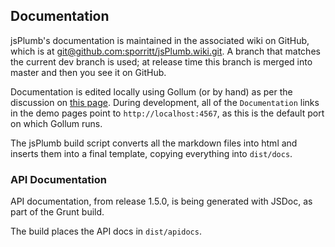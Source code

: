 ## Documentation
jsPlumb's documentation is maintained in the associated wiki on GitHub, which is at [git@github.com:sporritt/jsPlumb.wiki.git](git@github.com:sporritt/jsPlumb.wiki.git). A branch that matches the current dev branch is used; at release time this branch is merged into master and then you see it on GitHub.

Documentation is edited locally using Gollum (or by hand) as per the discussion on [this page](https://github.com/wicketstuff/core/wiki/Editing-Wiki-Locally). During development, all of the `Documentation` links in the demo pages point to `http://localhost:4567`, as this is the default port on which Gollum runs.

The jsPlumb build script converts all the markdown files into html and inserts them into a final template, copying everything into `dist/docs`.

### API Documentation

API documentation, from release 1.5.0, is being generated with JSDoc, as part of the Grunt build.

The build places the API docs in `dist/apidocs`.

